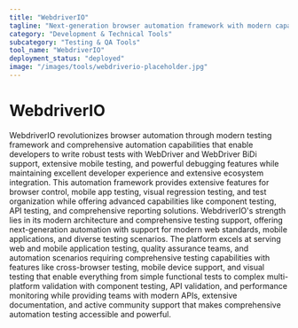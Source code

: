 ```yaml
---
title: "WebdriverIO"
tagline: "Next-generation browser automation framework with modern capabilities"
category: "Development & Technical Tools"
subcategory: "Testing & QA Tools"
tool_name: "WebdriverIO"
deployment_status: "deployed"
image: "/images/tools/webdriverio-placeholder.jpg"
---
```


# WebdriverIO

WebdriverIO revolutionizes browser automation through modern testing framework and comprehensive automation capabilities that enable developers to write robust tests with WebDriver and WebDriver BiDi support, extensive mobile testing, and powerful debugging features while maintaining excellent developer experience and extensive ecosystem integration. This automation framework provides extensive features for browser control, mobile app testing, visual regression testing, and test organization while offering advanced capabilities like component testing, API testing, and comprehensive reporting solutions. WebdriverIO's strength lies in its modern architecture and comprehensive testing support, offering next-generation automation with support for modern web standards, mobile applications, and diverse testing scenarios. The platform excels at serving web and mobile application testing, quality assurance teams, and automation scenarios requiring comprehensive testing capabilities with features like cross-browser testing, mobile device support, and visual testing that enable everything from simple functional tests to complex multi-platform validation with component testing, API validation, and performance monitoring while providing teams with modern APIs, extensive documentation, and active community support that makes comprehensive automation testing accessible and powerful.